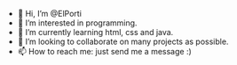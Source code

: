 - 👋 Hi, I’m @ElPorti
- 👀 I’m interested in programming.
- 🌱 I’m currently learning html, css and java.
- 💞️ I’m looking to collaborate on many projects as possible.
- 📫 How to reach me: just send me a message :) 

<!---
ElPorti/ElPorti is a ✨ special ✨ repository because its `README.md` (this file) appears on your GitHub profile.
You can click the Preview link to take a look at your changes.
--->
